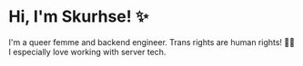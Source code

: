 # Hi, I'm Skurhse! ✨

I'm a queer femme and backend engineer. Trans rights are human rights! 🏳️‍⚧️ I especially love working with server tech.
